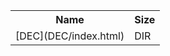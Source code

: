 <table>
<tr><th>Name</th><th>Size</th></tr>
<tr><td>[DEC](DEC/index.html)</td><td>DIR</td></tr>
</table>
